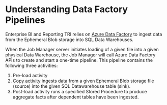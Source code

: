 # Understanding Data Factory Pipelines

Enterprise BI and Reporting TRI relies on [Azure Data Factory](https://azure.microsoft.com/en-us/services/data-factory/) to ingest data from the Ephemeral Blob storage into SQL Data Warehouses.

When the Job Manager server initiates loading of a given file into a given physical Data Warehouse, the Job Manager will call Azure Data Factory APIs to create and start a one-time pipeline. This pipeline contains the following three activities:
1. Pre-load activity 
2. [Copy activity](https://docs.microsoft.com/en-us/azure/data-factory/copy-activity-overview) ingests data from a given Ephemeral Blob storage file (source) into the given SQL Datawarehouse table (sink).
3. Post-load activity runs a specified Stored Procedure to produce aggregate facts after dependent tables have been ingested.
